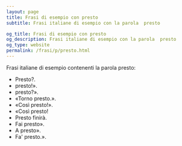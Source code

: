 ```yaml
---
layout: page
title: Frasi di esempio con presto 
subtitle: Frasi italiane di esempio con la parola  presto

og_title: Frasi di esempio con presto 
og_description: Frasi italiane di esempio con la parola  presto
og_type: website
permalink: /frasi/p/presto.html
---
```


Frasi italiane di esempio contenenti la parola presto:


- Presto?.
- presto!».
- presto?».
- «Torno presto.».
- «Così presto!».
- «Così presto!
- Presto finirà.
- Fai presto».
- A presto».
- Fa' presto.».
